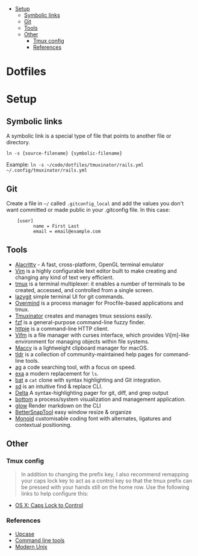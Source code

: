 <!--toc:start-->
- [Setup](#setup)
  - [Symbolic links](#symbolic-links)
  - [Git](#git)
  - [Tools](#tools)
  - [Other](#other)
    - [Tmux config](#tmux-config)
    - [References](#references)
<!--toc:end-->

# Dotfiles

# Setup
## Symbolic links
A symbolic link is a special type of file that points to another file or directory.

`ln -s {source-filename} {symbolic-filename}`

Example: `ln -s ~/code/dotfiles/tmuxinator/rails.yml
~/.config/tmuxinator/rails.yml`

## Git
Create a file in `~/` called `.gitconfig_local` and add the values you don't want committed or made public in your .gitconfig file. In this case:
```
    [user]
          name = First Last
          email = email@example.com
```

## Tools
- [Alacritty](https://github.com/alacritty/alacritty) - A fast, cross-platform, OpenGL terminal emulator
- [Vim](https://github.com/vim/vim) is a highly configurable text editor built to make creating and changing any kind of text very efficient.
- [tmux](https://github.com/tmux/tmux) is a terminal multiplexer: it enables a number of terminals to be created, accessed, and controlled from a single screen.
- [lazygit](https://github.com/jesseduffield/lazygit) simple terminal UI for git commands.
- [Overmind](https://github.com/DarthSim/overmind) is a process manager for Procfile-based applications and tmux.
- [Tmuxinator](https://github.com/tmuxinator/tmuxinator) creates and manages tmux sessions easily.
- [fzf](https://github.com/junegunn/fzf) is a general-purpose command-line fuzzy finder.
- [httpie](https://httpie.io/) is a command-line HTTP client.
- [Vifm](https://vifm.info/) is a file manager with curses interface, which provides Vi[m]-like environment for managing objects within file systems.
- [Maccy](https://github.com/p0deje/Maccy) is a lightweight clipboard manager for macOS.
- [tldr](https://github.com/tldr-pages/tldr) is a collection of community-maintained help pages for command-line tools.
- [ag](https://github.com/ggreer/the_silver_searcher) a code searching tool, with a focus on speed.
- [exa](https://github.com/ogham/exa) a modern replacement for `ls`.
- [bat](https://github.com/sharkdp/bat) a `cat` clone with syntax highlighting and Git integration.
- [sd](https://github.com/chmln/sd) is an intuitive find & replace CLI.
- [Delta](https://github.com/dandavison/delta) A syntax-highlighting pager for git, diff, and grep output
- [bottom](https://github.com/ClementTsang/bottom) a process/system visualization and management application.
- [glow](https://github.com/charmbracelet/glow) Render markdown on the CLI
- [BetterSnapTool](https://apps.apple.com/us/app/bettersnaptool/id417375580?mt=12) easy window resize & organize
- [Monoid](https://github.com/larsenwork/monoid) customisable coding font with alternates, ligatures and contextual positioning.

<!-- TODO: Add Notion, browser, etc. -->

## Other
### Tmux config
> In addition to changing the prefix key, I also recommend remapping your caps lock key to act as a control key so that the tmux prefix can be pressed with your hands still on the home row. Use the following links to help configure this:
+ [OS X: Caps Lock to Control](https://stackoverflow.com/questions/162896/emacs-on-mac-os-x-leopard-key-bindings)

### References
- [Upcase](https://thoughtbot.com/upcase/)
- [Command line tools](https://jvns.ca/blog/2022/04/12/a-list-of-new-ish--command-line-tools/)
- [Modern Unix](https://github.com/ibraheemdev/modern-unix)

